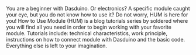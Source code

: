 You are a beginner with Dasduino. Or electronics? A specific module caught your eye, but you do not know how to use it? Do not worry, HUM is here for you! How to Use Module (HUM) is a blog tutorials series by soldered where you will find all you need in order to begin working with your favorite module. Tutorials include: technical characteristics, work principle, instructions on how to connect module with Dasduino and the basic code. Everything else is left to your imagination.
